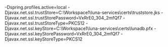 -Dspring.profiles.active=local
-Djavax.net.ssl.trustStore=C:\Workspace1\luna-services\certs\truststore.jks
-Djavax.net.ssl.trustStorePassword=VxRrE0_304_2mfQf7
-Djavax.net.ssl.trustStoreType=PKCS12
-Djavax.net.ssl.keyStore=C:\Workspace1\luna-services\certs\lunadb.pfx
-Djavax.net.ssl.keyStorePassword=VxRrE0_304_2mfQf7
-Djavax.net.ssl.keyStoreType=PKCS12
